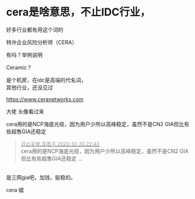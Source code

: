 # cera是啥意思，不止IDC行业，


好多行业都有用这个词的

特许企业风险分析师（CERA）

有吗？举例说明

Ceramic？

是个机房，在idc是高端的代名词，<br />
其他行业，还没见过

https://www.ceranetworks.com

大佬 头像看过来

cera用的是NCP海底光缆，因为用户少所以高峰稳定，虽然不是CN2 GIA但比有些超售GIA还稳定

<div class="quote"><blockquote><font size="2"><a href="https://www.hostloc.com/forum.php?mod=redirect&amp;goto=findpost&amp;pid=9378566&amp;ptid=759937" target="_blank"><font color="#999999">月の天使 发表于 2020-10-30 22:43</font></a></font><br />
cera用的是NCP海底光缆，因为用户少所以高峰稳定，虽然不是CN2 GIA但比有些超售GIA还稳定 ...</blockquote></div><br />
是三网gia吧，加钱，挺稳的。

cera 蜡<br />
<br />
<img id="aimg_sn9d5" onclick="zoom(this, this.src, 0, 0, 0)" class="zoom" src="https://mjj.today/upload/2010/1720d70fbc3f7b5c.png" onmouseover="img_onmouseoverfunc(this)" onload="thumbImg(this)" border="0" alt="" />
